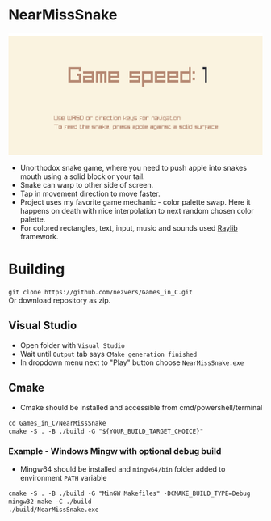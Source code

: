 # NearMissSnake
![](https://github.com/nezvers/Games_in_C/raw/main/NearMissSnake/Preview.gif)

- Unorthodox snake game, where you need to push apple into snakes mouth using a solid block or your tail.
- Snake can warp to other side of screen.
- Tap in movement direction to move faster.
- Project uses my favorite game mechanic - color palette swap. Here it happens on death with nice interpolation to next random chosen color palette.
- For colored rectangles, text, input, music and sounds used [Raylib](https://github.com/raysan5/raylib) framework.

# Building
`git clone https://github.com/nezvers/Games_in_C.git`  
Or download repository as zip.

## Visual Studio
- Open folder with `Visual Studio`
- Wait until `Output` tab says `CMake generation finished`
- In dropdown menu next to "Play" button choose `NearMissSnake.exe`

## Cmake
- Cmake should be installed and accessible from cmd/powershell/terminal
```
cd Games_in_C/NearMissSnake
cmake -S . -B ./build -G "${YOUR_BUILD_TARGET_CHOICE}"
```

### Example - Windows Mingw with optional debug build
- Mingw64 should be installed and `mingw64/bin` folder added to environment `PATH` variable
```
cmake -S . -B ./build -G "MinGW Makefiles" -DCMAKE_BUILD_TYPE=Debug
mingw32-make -C ./build
./build/NearMissSnake.exe
```
